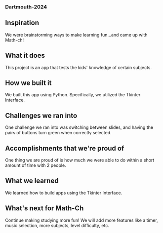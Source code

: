 ### Dartmouth-2024

## Inspiration
We were brainstorming ways to make learning fun...and came up with Math-ch!
## What it does
This project is an app that tests the kids' knowledge of certain subjects.
## How we built it
We built this app using Python. Specifically, we utilized the Tkinter Interface.
## Challenges we ran into
One challenge we ran into was switching between slides, and having the pairs of buttons turn green when correctly selected.
## Accomplishments that we're proud of
One thing we are proud of is how much we were able to do within a short amount of time with 2 people.
## What we learned
We learned how to build apps using the Tkinter Interface.
## What's next for Math-Ch
Continue making studying more fun! We will add more features like a timer, music selection, more subjects, level difficulty, etc.
